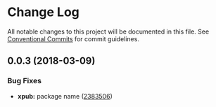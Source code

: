 # Change Log

All notable changes to this project will be documented in this file.
See [Conventional Commits](https://conventionalcommits.org) for commit guidelines.

<a name="0.0.3"></a>
## 0.0.3 (2018-03-09)


### Bug Fixes

* **xpub:** package name ([2383506](https://gitlab.coko.foundation/pubsweet/pubsweet/commit/2383506))
